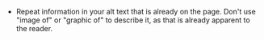 - Repeat information in your alt text that is already on the page. Don't use "image of" or "graphic of" to describe it, as that is already apparent to the reader.